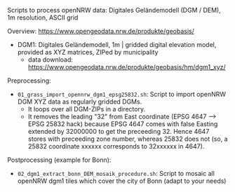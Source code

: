 Scripts to process openNRW data: Digitales Geländemodell (DGM / DEM), 1m resolution, ASCII grid

Overview: https://www.opengeodata.nrw.de/produkte/geobasis/

* DGM1: Digitales Geländemodell, 1m | gridded digital elevation model, provided as XYZ matrices, ZIPed by municipality
     * data download: https://www.opengeodata.nrw.de/produkte/geobasis/hm/dgm1_xyz/

Preprocessing:

* `01_grass_import_opennrw_dgm1_epsg25832.sh`: Script to import openNRW DGM XYZ data as regularly gridded DGMs.
   * It loops over all DGM-ZIPs in a directory.
   * It removes the leading "32" from East coordinate (EPSG 4647 --> EPSG 25832 hack) because EPSG 4647 comes with false Easting extended by 32000000 to get the preceeding 32. Hence 4647 stores with preceeding zone number, whereas 25832 does not (so, a 25832 coordinate xxxxxx corresponds to 32xxxxxx in 4647).

Postprocessing (example for Bonn):

* `02_dgm1_extract_bonn_DEM_mosaik_procedure.sh`: Script to mosaic all openNRW dgm1 tiles which cover the city of Bonn (adapt to your needs)

